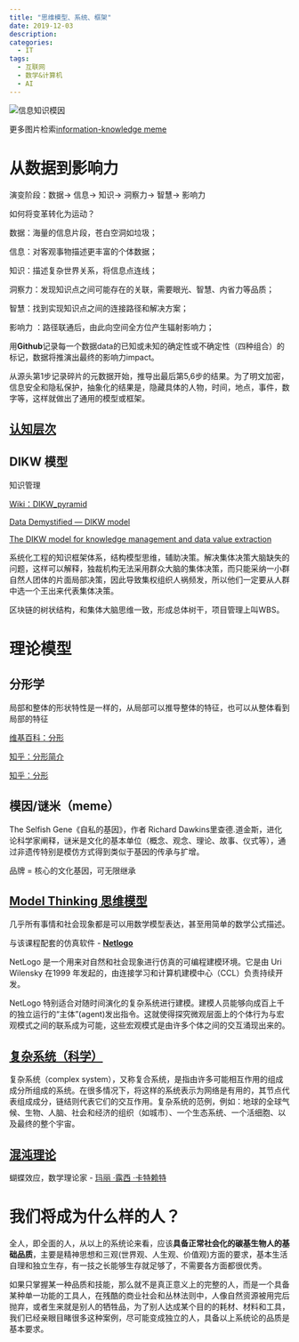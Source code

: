 ```yaml
---
title: "思维模型、系统、框架"
date: 2019-12-03
description: 
categories:
  - IT
tags:
  - 互联网
  - 数学&计算机
  - AI
---
```



![信息知识模因](https://www.gapingvoid.com/content/uploads/2019/03/data-information-knowledge-insight-wisdom-impact.jpg)

更多图片检索[information-knowledge meme](https://gapingvoid.us1.list-manage.com/track/click?u=028de8672d5f9a229f15e9edf&id=b532e1e1b8&e=bbb308db6c)

# 从数据到影响力

演变阶段：数据→ 信息→ 知识→ 洞察力→ 智慧→ 影响力

如何将变革转化为运动？

数据：海量的信息片段，苍白空洞如垃圾；

信息：对客观事物描述更丰富的个体数据；

知识：描述复杂世界关系，将信息点连线；

洞察力：发现知识点之间可能存在的关联，需要眼光、智慧、内省力等品质；

智慧：找到实现知识点之间的连接路径和解决方案；

影响力 ：路径联通后，由此向空间全方位产生辐射影响力；


用**Github**记录每一个数据data的已知或未知的确定性或不确定性（四种组合）的标记，数据将推演出最终的影响力impact。

从源头第1步记录碎片的元数据开始，推导出最后第5,6步的结果。为了明文加密，信息安全和隐私保护，抽象化的结果是，隐藏具体的人物，时间，地点，事件，数字等，这样就做出了通用的模型或框架。


## [认知层次](https://zhuanlan.zhihu.com/p/67941177)


## **DIKW 模型**

知识管理

[Wiki：DIKW_pyramid](https://en.wikipedia.org/wiki/DIKW_pyramid)

[Data Demystified — DIKW model](https://towardsdatascience.com/rootstrap-dikw-model-32cef9ae6dfb)

[The DIKW model for knowledge management and data value extraction](https://www.i-scoop.eu/big-data-action-value-context/dikw-model/)

系统化工程的知识框架体系，结构模型思维，辅助决策。解决集体决策大脑缺失的问题，这样可以解释，独裁机构无法采用群众大脑的集体决策，而只能采纳一小群自然人团体的片面局部决策，因此导致集权组织人祸频发，所以他们一定要从人群中选一个王出来代表集体决策。

区块链的树状结构，和集体大脑思维一致，形成总体树干，项目管理上叫WBS。

# 理论模型

## 分形学

局部和整体的形状特性是一样的，从局部可以推导整体的特征，也可以从整体看到局部的特征

[维基百科：分形](https://en.wikipedia.org/wiki/Fractal)

[知乎：分形简介](https://zhuanlan.zhihu.com/p/24318397)

[知乎：分形](https://www.zhihu.com/topic/19610593/intro)



## 模因/谜米（meme）

The Selfish Gene《自私的基因》，作者 Richard Dawkins里查德.道金斯，进化论科学家阐释，谜米是文化的基本单位（概念、观念、理论、故事、仪式等），通过非遗传特别是模仿方式得到类似于基因的传承与扩增。

品牌 = 核心的文化基因，可无限继承

## [Model Thinking 思维模型](https://www.coursera.org/learn/model-thinking)

几乎所有事情和社会现象都是可以用数学模型表达，甚至用简单的数学公式描述。

与该课程配套的仿真软件 - **[Netlogo](https://ccl.northwestern.edu/netlogo/)**

NetLogo 是一个用来对自然和社会现象进行仿真的可编程建模环境。它是由 Uri Wilensky 在1999 年发起的，由连接学习和计算机建模中心（CCL）负责持续开发。

NetLogo 特别适合对随时间演化的复杂系统进行建模。建模人员能够向成百上千的独立运行的“主体”(agent)发出指令。这就使得探究微观层面上的个体行为与宏观模式之间的联系成为可能，这些宏观模式是由许多个体之间的交互涌现出来的。

## [复杂系统（科学）](https://en.wikipedia.org/wiki/Complex_system)

复杂系统（complex system），又称复合系统，是指由许多可能相互作用的组成成分所组成的系统。在很多情况下，将这样的系统表示为网络是有用的，其节点代表组成成分，链结则代表它们的交互作用。复杂系统的范例，例如：地球的全球气候、生物、人脑、社会和经济的组织（如城市）、一个生态系统、一个活细胞、以及最终的整个宇宙。


## [混沌理论](https://en.wikipedia.org/wiki/Chaos_theory)

蝴蝶效应，数学理论家 - [玛丽 ·露西 ·卡特赖特](https://en.wikipedia.org/wiki/Mary_Cartwright)



# 我们将成为什么样的人？

全人，即全面的人，从以上的系统论来看，应该**具备正常社会化的碳基生物人的基础品质**，主要是精神思想和三观(世界观、人生观、价值观)方面的要求，基本生活自理和独立生存，有一技之长能够生存就足够了，不需要各方面都很优秀。

如果只掌握某一种品质和技能，那么就不是真正意义上的完整的人，而是一个具备某种单一功能的工具人，在残酷的商业社会和丛林法则中，人像自然资源被用完后抛弃，或者生来就是别人的牺牲品，为了别人达成某个目的的耗材、材料和工具，我们已经亲眼目睹很多这种案例，尽可能变成独立的人，具备以上系统论的品质是基本要求。

